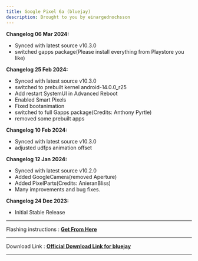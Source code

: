 ```yaml
---
title: Google Pixel 6a (bluejay)
description: Brought to you by einargednochsson
---
```


<b>Changelog 06 Mar 2024:</b>
- Synced with latest source v10.3.0
- switched gapps package(Please install everything from Playstore you like)

<b>Changelog 25 Feb 2024:</b>
- Synced with latest source v10.3.0
- switched to prebuilt kernel android-14.0.0_r25
- Add restart SystemUI in Advanced Reboot
- Enabled Smart Pixels
- Fixed bootanimation 
- switched to full Gapps package(Credits: Anthony Pyrtle)
- removed some prebuilt apps

<b>Changelog 10 Feb 2024:</b>
- Synced with latest source v10.3.0
- adjusted udfps animation offset

<b>Changelog 12 Jan 2024:</b>
- Synced with latest source v10.2.0
- Added GoogleCamera(removed Aperture)
- Added PixelParts(Credits: AnieranBliss)
- Many improvements and bug fixes.

<b>Changelog 24 Dec 2023:</b>
- Initial Stable Release

----
Flashing instructions : [**Get From Here**](bluejay_inst.md)

----
Download Link : [**Official Download Link for bluejay**](https://sourceforge.net/projects/projectmatrixx/files/Android-14/bluejay/)

----
